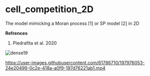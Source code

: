 # cell_competition_2D
The model mimicking a Moran process [1] or SP model [2] in 2D

**Refrences**

1. Piedrafita et al. 2020

![dense19](https://user-images.githubusercontent.com/61786710/197974874-4587394c-be42-4c61-b6ee-6af143b13e1e.png)



https://user-images.githubusercontent.com/61786710/197976053-24e20499-0c2e-418a-a0f9-197d76221ab1.mp4

